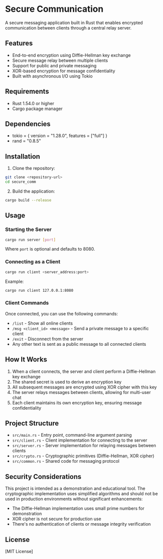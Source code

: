 # Secure Communication

A secure messaging application built in Rust that enables encrypted communication between clients through a central relay server.

## Features

- End-to-end encryption using Diffie-Hellman key exchange
- Secure message relay between multiple clients
- Support for public and private messaging
- XOR-based encryption for message confidentiality
- Built with asynchronous I/O using Tokio

## Requirements

- Rust 1.54.0 or higher
- Cargo package manager

## Dependencies

- tokio = { version = "1.28.0", features = ["full"] }
- rand = "0.8.5"

## Installation

1. Clone the repository:
```bash
git clone <repository-url>
cd secure_comm
```

2. Build the application:
```bash
cargo build --release
```

## Usage

### Starting the Server

```bash
cargo run server [port]
```

Where `port` is optional and defaults to 8080.

### Connecting as a Client

```bash
cargo run client <server_address:port>
```

Example:
```bash
cargo run client 127.0.0.1:8080
```

### Client Commands

Once connected, you can use the following commands:

- `/list` - Show all online clients
- `/msg <client_id> <message>` - Send a private message to a specific client
- `/exit` - Disconnect from the server
- Any other text is sent as a public message to all connected clients

## How It Works

1. When a client connects, the server and client perform a Diffie-Hellman key exchange
2. The shared secret is used to derive an encryption key
3. All subsequent messages are encrypted using XOR cipher with this key
4. The server relays messages between clients, allowing for multi-user chat
5. Each client maintains its own encryption key, ensuring message confidentiality

## Project Structure

- `src/main.rs` - Entry point, command-line argument parsing
- `src/client.rs` - Client implementation for connecting to the server
- `src/server.rs` - Server implementation for relaying messages between clients
- `src/crypto.rs` - Cryptographic primitives (Diffie-Hellman, XOR cipher)
- `src/common.rs` - Shared code for messaging protocol

## Security Considerations

This project is intended as a demonstration and educational tool. The cryptographic implementation uses simplified algorithms and should not be used in production environments without significant enhancements:

- The Diffie-Hellman implementation uses small prime numbers for demonstration
- XOR cipher is not secure for production use
- There's no authentication of clients or message integrity verification

## License

[MIT License]
